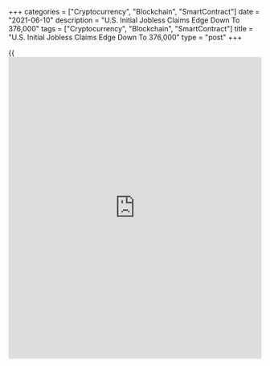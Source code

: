 +++
categories = ["Cryptocurrency", "Blockchain", "SmartContract"]
date = "2021-06-10"
description = "U.S. Initial Jobless Claims Edge Down To 376,000"
tags = ["Cryptocurrency", "Blockchain", "SmartContract"]
title = "U.S. Initial Jobless Claims Edge Down To 376,000"
type = "post"
+++

{{<iframe id="large-banner" src="https://www.bounty.group/#slide=10.0" width="100%" height="600" scrolling="no" style="border: 0px solid rgb(216, 221, 230); border-radius: 3px;">}}

First-time claims for U.S. unemployment benefits showed a modest
decrease in the week ended June 5th, according to a report released by
the Labor Department on Thursday.

The report showed initial jobless claims edged down to 376,000, a
decrease of 9,000 from the previous week's unrevised level of 385,000.
Economists had expected jobless claims to dip to 370,000.

With the slight drop, jobless claims once again fell to their lowest
level since hitting 256,000 in the week ended March 14, 2020.

The less volatile four-week moving average also dropped to its lowest
level in over a year, falling by 25,500 to 402,500 from the previous
week's unrevised average of 428,000.

For comments and feedback [contact](https://www.playgroundfx.com/contact/): editorial@rtt[news](https://www.letsplayfx.com/blog/forex-news-website/).com

[Economic News][1]

 **What parts of the world are seeing the best (and worst) economic
performances lately? Click[here][2] to check out our [Econ Scorecard][2]
and find out! See up-to-the-moment [ranking](https://www.playgroundfx.com/blog/crypto-exchange-ranking/)s for the best and worst
performers in [GDP][3], [unemployment rate][4], [inflation][5] and much
more.**

   1. www.rtt[news](https://www.letsplayfx.com/blog/forex-news-website/).com/Content/EconomicNews.aspx
   2. www.rtt[news](https://www.letsplayfx.com/blog/forex-news-website/).com/economic-scorecard/world-rank/unemployment-rate/highest-performance.aspx
   3. www.rtt[news](https://www.letsplayfx.com/blog/forex-news-website/).com/economic-scorecard/world-rank/GDP/highest-performance.aspx
   4. www.rtt[news](https://www.letsplayfx.com/blog/forex-news-website/).com/economic-scorecard/world-rank/unemployment-rate/lowest-performance.aspx
   5. www.rtt[news](https://www.letsplayfx.com/blog/forex-news-website/).com/economic-scorecard/world-rank/CPI/highest-performance.aspx